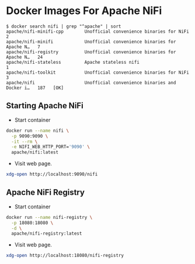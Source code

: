 # Docker Images For Apache NiFi

```
$ docker search nifi | grep "^apache" | sort 
apache/nifi-minifi-cpp        Unofficial convenience binaries for NiFi        2
apache/nifi-minifi            Unofficial convenience binaries for Apache N…   7
apache/nifi-registry          Unofficial convenience binaries for Apache N…   24
apache/nifi-stateless         Apache stateless nifi                           1
apache/nifi-toolkit           Unofficial convenience binaries for NiFi        3
apache/nifi                   Unofficial convenience binaries and Docker i…   187   [OK]
```

## Starting Apache NiFi

* Start container

```bash
docker run --name nifi \
  -p 9090:9090 \
  -it --rm \
  -e NIFI_WEB_HTTP_PORT='9090' \
  apache/nifi:latest
```

* Visit web page.

```bash
xdg-open http://localhost:9090/nifi
```

## Apache NiFi Registry

* Start container

```bash
docker run --name nifi-registry \
  -p 18080:18080 \
  -d \
  apache/nifi-registry:latest
```

* Visit web page.

```bash
xdg-open http://localhost:18080/nifi-registry
```
